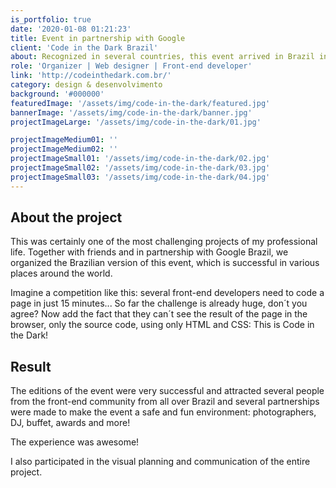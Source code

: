 ```yaml
---
is_portfolio: true
date: '2020-01-08 01:21:23'
title: Event in partnership with Google
client: 'Code in the Dark Brazil'
about: Recognized in several countries, this event arrived in Brazil in 2016. I was one of the organizers of its editions, in addition to having the challenge of creating the visual identity of this Brazilian version of the game.'
role: 'Organizer | Web designer | Front-end developer'
link: 'http://codeinthedark.com.br/'
category: design & desenvolvimento
background: '#000000'
featuredImage: '/assets/img/code-in-the-dark/featured.jpg'
bannerImage: '/assets/img/code-in-the-dark/banner.jpg'
projectImageLarge: '/assets/img/code-in-the-dark/01.jpg'

projectImageMedium01: ''
projectImageMedium02: ''
projectImageSmall01: '/assets/img/code-in-the-dark/02.jpg'
projectImageSmall02: '/assets/img/code-in-the-dark/03.jpg'
projectImageSmall03: '/assets/img/code-in-the-dark/04.jpg'
---
```


## About the project

This was certainly one of the most challenging projects of my professional life. Together with friends and in partnership with Google Brazil, we organized the Brazilian version of this event, which is successful in various places around the world.

Imagine a competition like this: several front-end developers need to code a page in just 15 minutes... So far the challenge is already huge, don´t you agree? Now add the fact that they can´t see the result of the page in the browser, only the source code, using only HTML and CSS: This is Code in the Dark!

## Result

The editions of the event were very successful and attracted several people from the front-end community from all over Brazil and several partnerships were made to make the event a safe and fun environment: photographers, DJ, buffet, awards and more!

The experience was awesome!

I also participated in the visual planning and communication of the entire project.


